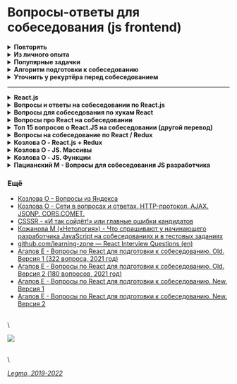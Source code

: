 # Вопросы-ответы для собеседования (js frontend)

<details>

<summary><strong>Повторять</strong></summary>

***

**Прочие вопросы**

* [Чистые функции](../programming/programming.md)
* [Термины](../programming/programming.md)
  * инкапсуляция
  * **идемпотентность** - сколько раз не вызовем операцию, всегда получаем тот же результат
  * **детерминированность** - результат однозначно определяется исходными данными.
  * иммутабельность,
  * декоратор,
  * дебаунс,
  * тротлинг,
  * мемоизация - reselect. Используется селектор с мемоизацией. Выполняем вычисления только если в соотв. части дерева state произошли изменения.
* [GIT](broken-reference)
  * Rebase
  * Squash
  * GIT flow
* [REST API](../network/network.md)
  * методы - out, post, get, delete...
  * Что можно отправлять
  * типа параметров и т.д.
  * Диапазоны http-кодов
* [GraphQL](../network/graphql.md)
* [MVC](../programming/programming.md)
  * Общее
  * Приложение к веб
  * Приложение к React
* [Акронимы принципов программирования](../programming/programming.md)
  * `DRY`,
  * `KISS`,
  * `YAGNI`,
  * `SOLID`
* [Парадигмы программирования](../programming/programming.md)
* [Алгоритмы](../programming/algorithms.md) - ИЗУЧАТЬ!
* [Микросервисная архитектура](../network/microservices.md)
* [СI/CD - Continuous Integration, Continuous Delivery, Continuous Deployment](../programming/ci-cd.md)
* Отслеживание изменений в фреймворке - как он понимает, что нечто изменилось и надо применить изменения к DOM?
  * [Medium - Как создать реактивный фреймворк на JavaScript](https://medium.com/@monochromer/%D0%BA%D0%B0%D0%BA-%D1%81%D0%BE%D0%B7%D0%B4%D0%B0%D1%82%D1%8C-%D1%80%D0%B5%D0%B0%D0%BA%D1%82%D0%B8%D0%B2%D0%BD%D1%8B%D0%B9-%D1%84%D1%80%D0%B5%D0%B9%D0%BC%D0%B2%D0%BE%D1%80%D0%BA-%D0%BD%D0%B0-javascript-cfa34c63fd52)
  * [MutationObserver](../network/browser.md) и [ещё](https://learn.javascript.ru/mutation-observer) - API браузера. Спец. объект, наблюдает за DOM-элементом, запускает колбэк в случае изменений.
* [Что такое CORS](../network/network.md#CORS)
* Css селекторы - [MDN](https://developer.mozilla.org/ru/docs/Web/CSS/CSS\_Selectors)
* [Domain Driven Design, DDD](../programming/programming.md)

\


</details>

<details>

<summary><strong>Из личного опыта</strong></summary>

* JS
  * Типы данных
  * Работа JS-движка - Event Loop, стэк, очередь задач, микро/макро задачи, веб-воркеры, SetInterval/Promises...
  * Асинхронность и однопоточность JS - что это значит и чем обусловлено.
  * Promises, Promises API, Async/Await
  * Прототипы
  * Замыкания
  * Передача "по значению" и "по ссылке"
  * Различие стрелочных функций и обычных
  * This, bind, call
  * Атрибуты async и defer у тега script
  * Лексическое всплытие
* TypeScript
  * Дженерики
  * Интерфейсы, отличия от типов
  * Кортежи, отличие от Массивов
  * Утилиты - Partial, Omit, Exclude, Extract
* Сеть
  * HTTP, HTTP2, HTTPS
  * Методы HTTP
  * CORS
  * WebSocket
  * Cookies
* React
  * методы жизненного цикла
  * хуки
    * useEffect
    * useMemo & UseCallback
    * useState
    * useRef
  * Virtual DOM
  * React.memo
  * Key, почему нельзя в него писать индекс элемента
  * Порталы
  * Оптимизация React, ререндеры
  * Методы жизненного цикла компонента React - не просто заучить, а понимать с какой целью они были добавлены.
* Redux
  * Недостатки Redux
  * Устройство Redux (store, createStore, state, reducer, actions, action creators, dispatch, provider, connect, middleware, mapDispatchToProps, mapStateToProps)
  * Redux Toolkit
* Работа браузера — DOM, Render, Relayout, Repaint, "дорогие" операции...
* Алгоритмическая сложность\


\


\


</details>

<details>

<summary><strong>Популярные задачки</strong></summary>

См [Legmo notes — Задачки для собеседования frontend](interviewtasks.md)

\


</details>

<details>

<summary><strong>Алгоритм подготовки к собеседованию</strong></summary>

* Изучить описание вакансии. Выписать технологии, повторить
* Просмотреть заметки [Lebmo notes](https://github.com/Legmo/notes). Знать что в каком файле лежит.
* Повторить темы из этого файла («Подборки вопросов-ответов для собеседования разработчика»). Особенно разделы:
  * «Повторять»
  * «Из личного опыта»
  * «Популярные задачки»
  * остальные можно «просканировать»
* Перечитать свои резюме (hh.ru, linkedin, doc-файлы...)
* Почитать переписку с рекуртёром, посмотреть свои заметки по вакансии
* Полистать свои публичные проекты на GitHub — чтоб ответить на вопросы по своему коду
* Подготовить открытые вкладки — подглядывать на собеседовании (Legmo notes, learnjs, mdm, reactjs.org, свои резюме, вакансия)
* Открыть редактор с JS кодом — набирать-проверять код. Например [plnkr.co](https://plnkr.co/edit/jXj1QgBx0iPp8IAh)
* Подготовить свои достижения/неудачи. Яркие, красивые примеры из своего рабочего опыта — какую выгоду получила ваша предыдущая компания от вашей деятельности, как вы помогли спасти ее от кризиса, как вы вывели ее в лидеры и т.д.
* Можно поискать в сети — как проходит собеседование в эту компании. Что спрашивают. Какие задачки задают.
* Если дали тестовое задание — поискать его на [GitHub](https://github.com), вероятно кто-то уже делал и выкладывал код своего решения.
* Полистать код тестовых заданий, которые делал для других компаний
* Пересмотреть [IT-Kamasutra #100 - Теория ReactJS + Redux за 90 минут](https://youtu.be/0AohM\_oOjBc)
* Можно потренироваться в live coding
  * [leetcode.com](http://leetcode.com/)
  * [hackerrank.com](https://www.hackerrank.com/)
  * [codewars.com](https://www.codewars.com/)
  * [codingame.com](https://www.codingame.com)
  * [coderbyte.com](https://coderbyte.com/)
  * [Топ 8 лучших ресурсов для практики программирования в 2018](https://habr.com/ru/post/414009/)

\


</details>

<details>

<summary><strong>Уточнить у рекуртёра перед собеседованием</strong></summary>

* Сколько этапов? На этапе Х отсеиваются люди?
* Собеседование будет на русском? Предусмотрено какое-то общение на английском?
* Длительность?
* Какая платформа (Скайп, Zoom, Телемост...)?
* Видео потребуется?
* Сколько человек кроме меня участвует в собеседовании? Кто они?
* Есть примерный список тем/технологий, которые будем обсуждать?
* Будет ли какой-то live-coding?
* \


</details>

***

<details>

<summary><strong>React.js</strong></summary>

[Вопросы на собеседовании React.js](https://github.com/likezninjaz/react-ru-interview-questions)

**JavaScript**

* Какие типы данных существуют в JavaScript?
* Что такое цикл событий (event loop) и как он работает?
* Что такое замыкание?
* Что такое прототип объекта в JavaScript?
* Как работает ключевое слово this?
* Как работают методы apply(), call() и bind()?
* Что такое Promise (Промис)?

**React**

* Какие методы жизненного цикла компонента существуют в React?
* Что такое Context в React и для чего он используется?
* Что такое Виртуальная DOM?
* Для чего нужен атрибут key при рендере списков?
* В чем разница между управляемыми (controlled) и не управляемыми (uncontrolled) компонентами?
* Что такое PureComponent?
* Что такое Компонент высшего порядка (Higher-Order Component, HOC)?
* Что такое хуки в React?
* Что такое порталы в React?

\


</details>

<details>

<summary><strong>Вопросы и ответы на собеседовании по React.js</strong></summary>

[Вопросы и ответы на собеседовании по React.js](https://www.interviewhelper.org/ru/question/voprosy-i-otvety-na-sobesedovanii-po-react-js)

* Как заставить компонент React перерендерится?
* Назовите методы жизненного цикла компонента?
* Какие методы компонента могут быть вызваны после некоторых изменений состояния?
* Почему важно использовать key для отображения элементов списка ?
* Как обрабатывать событие нажатия кнопки в React.js ?
* Как передать параметр обработчику события или в callback?
* Что произойдет, если передать функцию в метод setState ?
* Что такое поднятие состояния вверх по иерархии в React (Lifting State Up)?
* Как получить значение input?
* Что такое строгий режим в React.js
* Что такое порталы(Portals)?
* В каком методе жизненного цикла нужно сделать HTTP-запрос ?
* Что такое чистый компонент и когда он должен использоваться ?
* Как сделать условный рендер в React.js?
* Как собрать React приложение в production режиме?
* Где инициализировать состояние компонента?
* Что представляют собой компоненты высшего порядка в React.js (HOC)?
* Кода нужно использовать метод getDerivedStateFromProps(props, state)?
* Что такое PropTypes и как их использовать?
* Что такое stateless компоненты?

\


</details>

<details>

<summary><strong>Вопросы для собеседования по хукам React</strong></summary>

[Вопросы для собеседования по хукам React](https://temofeev.ru/info/articles/voprosy-dlya-sobesedovaniya-po-khukam-react/)

* Что такое хуки в React?
* Будут ли хуки React работать внутри классовых компонентов?
* Зачем были введены хуки в React?
* Как работает хук useState? Какие аргументы принимает этот хук и что он возвращает?
* Задача на использование useState
* Задача на использование useState 2 — callback
* Задача на использование useState 3 — слияние объектов в setSteat()

\


</details>

<details>

<summary><strong>Вопросы про React на собеседовании</strong></summary>

[Вопросы про React на собеседовании](https://www.kanby.ru/voprosyi-pro-react-na-sobesedovanii.html)

* Что происходит, когда вы вызываете setState?
* Какая разница между Элементом и Компонентом в React?
* Когда вам использовать Class Component вместо Functional Component?
* Что за refs в React и в чем их важность?
* Что за keys в React и чем их важность?
* Если вы создали в React элемент Twitter как в примере ниже, то как бы он выглядел?
* В чем разница между controlled и uncontrolled компонентами?
* В какой момент жизненного цикла вы применяется AJAX запросы и почему?
* Что делает и почему важен shouldComponentUpdate?
* Как вы скажете React строить в режиме Production и как это сделать?
* Опишите, как в React обрабатываются события?
* В чем разница между createElement и cloneElement?
* Какой второй аргумент можно передать опционально в setState и какова его цель?
* Что не так с этим кодом?

\


</details>

<details>

<summary><strong>Топ 15 вопросов о React.JS на собеседовании (другой перевод)</strong></summary>

[Топ 15 вопросов о React.JS на собеседовании (другой перевод)](https://proglib.io/p/react-js-interview/)

* Что делает setState?
* В чем разница между элементом и компонентом React.JS?
* В каких случаях Class Component лучше, чем Functional Component?
* Что такое refs и с чем их едят?
* React key – это…
* Как бы выглядел приведенный ниже элемент Twitter в React?
* Разница между компонентами controlled и uncontrolled
* В каком моменте должны быть AJAX запросы и почему?
* Что за зверь, этот shouldComponentUpdate?
* Поговорим с React.JS: режим Production
* Почему React.Children.map(props.children, () => ), а не props.children.map(() => )?
* Опишите обработку событий в React.JS
* В чем разница между cloneElement и createElement?
* Какой второй аргумент может быть передан в setState?

\


</details>

<details>

<summary><strong>Вопросы на собеседование по React / Redux</strong></summary>

[Вопросы на собеседование по React / Redux](https://webformyself.com/voprosy-na-sobesedovanie-po-react-redux/)

* Что такое React?
* Что такое Виртуальная DOM?
* В чем разница между состоянием и свойством?
* Какие существуют фазы жизненного цикла компонентов React?
* Как работает React?
* Что такое потомки?
* Что такое состояние в React?
* Что такое контролируемые компоненты?
* Что такое Flux?
* Что такое Redux?
* Как изменяется состояние в Redux?
* Что такое «хранилище» в Redux?
* Что такое чистая функция?
* Как бы вы отключили хранилище Redux, чтобы оно не принимало никаких изменений в состоянии?

\


</details>

<details>

<summary><strong>Козлова О - React.js + Redux</strong></summary>

[Козлова О - React.js + Redux — interview questions](https://medium.com/@olgakozlova/react-js-redux-interview-questions-1-e6d2f12f2d79)

* Зачем вообще нужен реакт?
* Что такое виртуальный DOM?
* Жизненный цикл React компонента?
* Что такое JSX?
* Stateless vs Stateful React компоненты?
* Functional vs Class React компоненты?
* Smart vs Dumb React компоненты?
* Отличия props и state?
* Архитектура Redux

\


</details>

<details>

<summary><strong>Козлова О - JS. Массивы</strong></summary>

[Козлова О - JS. Массивы](https://medium.com/@olgakozlova/javascript-interview-questions-part-i-arrays-e996f6433089)

* Какие способы создать массив вы знаете?
* Какие особенности существуют у массивов в JavaScript по сравнению с массивами в других языках программирования — C, C#?
* Как можно узнать длину массива?
* Можно ли перезаписать length массива?
* Как можно перебрать все элементы массива?
* Какие методы для работы с массивом как со стеком Вы знаете?
* Что будет в переменной result после исполнения этого кода? (Array.prototype.push.apply(arr, \[3, 4]))
* Какие методы для работы с массивом как с очередью Вы знаете?
* Какие методы изменения порядка элементов массива Вы знаете?
* Что будет в переменной result после исполнения этого кода? (array.sort())
* Каким условиям должна удовлетворять функция-comparator передаваемая методу Array.prototype.sort()?
* Как преобразовать массив в строку?
* Метод объединения массивов?
* Метод создания подмассива из массива?
* Метод заполнения элементов массива
* Методы перебора элементов массива
* Методы поиска элементов в массиве
* Методы редукции массивов
* Как проверить, является ли элемент массивом?
* Какой typeof у массива?
* Почему не рекомендуется работать с разнотипными и разреженными массивами?
* Преобразование массивов в другие типы данных

\


</details>

<details>

<summary><strong>Козлова О - JS. Функции</strong></summary>

[Козлова О - JS. Функции](https://medium.com/@olgakozlova/javascript-interview-questions-part-ii-functions-5bd513054382)

* Какие способы создать функцию Вы знаете?
* Какие способы вызвать функцию Вы знаете?
* Какую функцию можно вызвать как конструктор?
* Что происходит при вызове функции как конструктора?
* Что будет в каждой переменной?
* Что такое самоопределяемая функция? Приведите пример.
* Как работает bind?
* Что такое немедленно вызываемые функции? Примеры? Применение?
* Что такое стрелочные фунцкии? Каковы их особенности?
* Что такое вложенность функций?
* Как можно работать с функцией как с объектом?
* Как передаются аргументы в функцию? По ссылке или по значению?
* Как получить все аргументы функции, если точное их количество не известно?
* Каковы особенности работы с объектом arguments?
* Что такое замыкания?
* Как можно применять замыкания?
* Какие проблемы могут вызвать замыкания?

\


</details>

<details>

<summary><strong>Пацианский М - Вопросы для собеседования JS разработчика</strong></summary>

[Пацианский М - Вопросы для собеседования javascript разработчика](https://maxpfrontend.ru/vebinary/voprosy-dlya-sobesedovaniya-javascript-razrabotchika/)

**Основы**

* прицнипы ООП (хороший эффект производит знание трех слов: инкапсуляция, наследование, полиморфизм)
* типы данных javascript
* что такое свойство объекта, а что метод
* написать функцию, add, чтобы вызов add(1)(2) вернул 3 (замыкания)
* армия функций
* кофеварка (один раз написать самому, подсматривая в учебник обязательно)
* знать, что объекты передаются по ссылке
* как сделать debounce функцию
* map, filter, reduce
* XMLHttpRequest и как его отменить, современный вариант fetch
* promise

**React**

* Какую проблему решает react?
* Мгновенно ли срабатывает setState? Если нет, то как выполнить код, который 100% выполнится после того, как новый state будет установлен
* Зачем многие постоянно пишут в constructor: this.FUNCTION\_NAME = this.FUNCTION\_NAME.bind(this) и отсюда вопрос вытекает чему равно this в разных местах вашего компонента…
* в каких методах жизненного цикла стоит выполнять xhr запросы? В каких стоит «обновлять state на основе props«?
* Что будет если вызвать this.setState в render методе компонента?
* Зачем нужен componenWIllUnmount, приведите пример
* Контролируемые, не контролируемые компоненты
* Как организовать роутинг в реакт приложении?
* Зачем нужны propTypes? Что происходит с ними в production сборке?
* Как можно удобно «отлаживать» чужой код приложения, написанного на react (намек в сторону React devtools)

**Redux**

* Какую проблему решает redux?
* Зачем многие создают типы действий NAME\_REQUEST / NAME\_SUCCESS ? А заодно, что такое «действие», а что такое «создатель действия»…
* Что такое редьюсер? Можете написать простой редьюсер без react/redux?
* Для чего нужен redux-thunk? Как он работает? Напишите (можно псевдокод) асинхронный создатель действия (либо, если надоело говорить «терминами» — асинхронный aciton)
* Как компоненты приложения получают «пропсы» из «стора»?
* Можно ли (и считается ли это нормальным) использовать state, если используется Redux?
* Почему в reducer’ax мы возвращаем новые объекты? Приведите пример, когда вы возвращаете новый объект, а когда тот же самый.
* Что возвращает функция connect (из react-redux)?

**Общие вопросы (что это и для чего?)**

* package.json
* Webpack, gulp, и т.д.
* node.js
* promise

\


</details>

### Ещё

* [Козлова О - Вопросы из Яндекса](https://medium.com/@olgakozlova/%D0%B2%D0%BE%D0%BF%D1%80%D0%BE%D1%81%D1%8B-%D0%B8%D0%B7-%D1%8F%D0%BD%D0%B4%D0%B5%D0%BA%D1%81%D0%B0-895261c94e16)
* [Козлова О - Сети в вопросах и ответах. HTTP-протокол. AJAX. JSONP. CORS.COMET.](https://medium.com/@olgakozlova/%D1%81%D0%B5%D1%82%D0%B8-%D0%B2-%D0%B2%D0%BE%D0%BF%D1%80%D0%BE%D1%81%D0%B0%D1%85-%D0%B8-%D0%BE%D1%82%D0%B2%D0%B5%D1%82%D0%B0%D1%85-http-%D0%BF%D1%80%D0%BE%D1%82%D0%BE%D0%BA%D0%BE%D0%BB-ajax-jsonp-cors-comet-53c60319a5a7)
* [CSSSR - «И так сойдёт!» или главные ошибки кандидатов](http://blog.csssr.ru/2018/08/16/candidates-mistakes)
* [Кожанова М («Нетология») - Что спрашивают у начинающего разработчика JavaScript на собеседованиях и в тестовых заданиях](https://habr.com/ru/company/netologyru/blog/667520/)
* [github.com/learning-zone — React Interview Questions (en)](https://github.com/learning-zone/react-interview-questions)
* [Агапов Е - Вопросы по React для подготовки к собеседованию. Old. Версия 1 (322 вопроса, 2021 год)](https://github.com/harryheman/my-js/blob/master/docs/other/js-questions.md)
* [Агапов Е - Вопросы по React для подготовки к собеседованию. Old. Версия 2 (180 вопросов, 2021 год)](https://github.com/harryheman/my-js/blob/master/docs/other/js-questions2.md)
* [Агапов Е - Вопросы по React для подготовки к собеседованию. New. Версия 1](https://github.com/harryheman/my-js/blob/master/docs/other/js-questions.md)
* [Агапов Е - Вопросы по React для подготовки к собеседованию. New. Версия 2](https://github.com/harryheman/my-js/blob/master/docs/other/js-questions2.md)

\
\


![](../Assets/Img/humor\_js-interview-1.png)

\
\


[_Legmo, 2019-2022_](https://github.com/Legmo/notes/)
